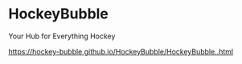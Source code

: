 # HockeyBubble
Your Hub for Everything Hockey

https://hockey-bubble.github.io/HockeyBubble/HockeyBubble..html
